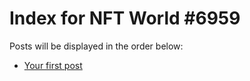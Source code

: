 # Index for NFT World #6959
Posts will be displayed in the order below:

- [Your first post](./001-first.md)

